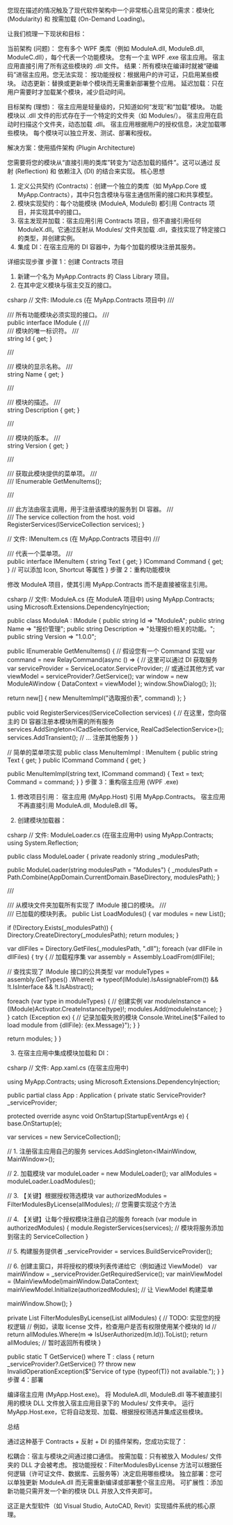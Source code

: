 您现在描述的情况触及了现代软件架构中一个非常核心且常见的需求：模块化 (Modularity) 和 按需加载 (On-Demand Loading)。

让我们梳理一下现状和目标：

当前架构 (问题)：
您有多个 WPF 类库（例如 ModuleA.dll, ModuleB.dll, ModuleC.dll），每个代表一个功能模块。
您有一个主 WPF .exe 宿主应用。
宿主应用直接引用了所有这些模块的 .dll 文件。
结果：所有模块在编译时就被“硬编码”进宿主应用。您无法实现：
按功能授权：根据用户的许可证，只启用某些模块。
动态更新：替换或更新单个模块而无需重新部署整个应用。
延迟加载：只在用户需要时才加载某个模块，减少启动时间。

目标架构 (理想)：
宿主应用是轻量级的，只知道如何“发现”和“加载”模块。
功能模块以 .dll 文件的形式存在于一个特定的文件夹（如 Modules/）。
宿主应用在启动时扫描这个文件夹，动态加载 .dll。
宿主应用根据用户的授权信息，决定加载哪些模块。
每个模块可以独立开发、测试、部署和授权。

解决方案：使用插件架构 (Plugin Architecture)

您需要将您的模块从“直接引用的类库”转变为“动态加载的插件”。这可以通过 反射 (Reflection) 和 依赖注入 (DI) 的结合来实现。
核心思想

1. 定义公共契约 (Contracts)：创建一个独立的类库（如 MyApp.Core 或 MyApp.Contracts），其中只包含模块与宿主通信所需的接口和共享模型。
2. 模块实现契约：每个功能模块 (ModuleA, ModuleB) 都引用 Contracts 项目，并实现其中的接口。
3. 宿主发现并加载：宿主应用引用 Contracts 项目，但不直接引用任何 ModuleX.dll。它通过反射从 Modules/ 文件夹加载 .dll，查找实现了特定接口的类型，并创建实例。
4. 集成 DI：在宿主应用的 DI 容器中，为每个加载的模块注册其服务。

详细实现步骤
步骤 1：创建 Contracts 项目

1. 新建一个名为 MyApp.Contracts 的 Class Library 项目。
2. 在其中定义模块与宿主交互的接口。

csharp
// 文件: IModule.cs (在 MyApp.Contracts 项目中)
/// <summary>
/// 所有功能模块必须实现的接口。
/// </summary>
public interface IModule
{
/// <summary>
/// 模块的唯一标识符。
/// </summary>
string Id { get; }

/// <summary>
/// 模块的显示名称。
/// </summary>
string Name { get; }

/// <summary>
/// 模块的描述。
/// </summary>
string Description { get; }

/// <summary>
/// 模块的版本。
/// </summary>
string Version { get; }

/// <summary>
/// 获取此模块提供的菜单项。
/// </summary>
/// <returns></returns>
IEnumerable<IMenuItem> GetMenuItems();

/// <summary>
/// 此方法由宿主调用，用于注册该模块的服务到 DI 容器。
/// </summary>
/// <param name="services">The service collection from the host.</param>
void RegisterServices(IServiceCollection services);
}

// 文件: IMenuItem.cs (在 MyApp.Contracts 项目中)
/// <summary>
/// 代表一个菜单项。
/// </summary>
public interface IMenuItem
{
string Text { get; }
ICommand Command { get; }
// 可以添加 Icon, Shortcut 等属性
}
步骤 2：重构功能模块

修改 ModuleA 项目，使其引用 MyApp.Contracts 而不是直接被宿主引用。

csharp
// 文件: ModuleA.cs (在 ModuleA 项目中)
using MyApp.Contracts;
using Microsoft.Extensions.DependencyInjection;

public class ModuleA : IModule
{
public string Id => "ModuleA";
public string Name => "报价管理";
public string Description => "处理报价相关的功能。";
public string Version => "1.0.0";

public IEnumerable<IMenuItem> GetMenuItems()
{
// 假设您有一个 Command 实现
var command = new RelayCommand(async () =>
{
// 这里可以通过 DI 获取服务
var serviceProvider = ServiceLocator.ServiceProvider; // 或通过其他方式
var viewModel = serviceProvider?.GetService<YourViewModel>();
var window = new ModuleAWindow { DataContext = viewModel };
window.ShowDialog();
});

return new[] { new MenuItemImpl("选取报价表", command) };
}

public void RegisterServices(IServiceCollection services)
{
// 在这里，您向宿主的 DI 容器注册本模块所需的所有服务
services.AddSingleton<ICadSelectionService, RealCadSelectionService>();
services.AddTransient<YourViewModel>();
// ... 注册其他服务
}
}

// 简单的菜单项实现
public class MenuItemImpl : IMenuItem
{
public string Text { get; }
public ICommand Command { get; }

public MenuItemImpl(string text, ICommand command)
{
Text = text;
Command = command;
}
}
步骤 3：重构宿主应用 (WPF .exe)

1. 修改项目引用：
宿主应用 (MyApp.Host) 引用 MyApp.Contracts。
宿主应用 不再直接引用 ModuleA.dll, ModuleB.dll 等。

2. 创建模块加载器：

csharp
// 文件: ModuleLoader.cs (在宿主应用中)
using MyApp.Contracts;
using System.Reflection;

public class ModuleLoader
{
private readonly string _modulesPath;

public ModuleLoader(string modulesPath = "Modules")
{
_modulesPath = Path.Combine(AppDomain.CurrentDomain.BaseDirectory, modulesPath);
}

/// <summary>
/// 从模块文件夹加载所有实现了 IModule 接口的模块。
/// </summary>
/// <returns>已加载的模块列表。</returns>
public List<IModule> LoadModules()
{
var modules = new List<IModule>();

if (!Directory.Exists(_modulesPath))
{
Directory.CreateDirectory(_modulesPath);
return modules;
}

var dllFiles = Directory.GetFiles(_modulesPath, ".dll");
foreach (var dllFile in dllFiles)
{
try
{
// 加载程序集
var assembly = Assembly.LoadFrom(dllFile);

// 查找实现了 IModule 接口的公共类型
var moduleTypes = assembly.GetTypes()
.Where(t => typeof(IModule).IsAssignableFrom(t) && !t.IsInterface && !t.IsAbstract);

foreach (var type in moduleTypes)
{
// 创建实例
var moduleInstance = (IModule)Activator.CreateInstance(type)!;
modules.Add(moduleInstance);
}
}
catch (Exception ex)
{
// 记录加载失败的模块
Console.WriteLine($"Failed to load module from {dllFile}: {ex.Message}");
}
}

return modules;
}
}

3. 在宿主应用中集成模块加载和 DI：

csharp
// 文件: App.xaml.cs (在宿主应用中)

using MyApp.Contracts;
using Microsoft.Extensions.DependencyInjection;

public partial class App : Application
{
private static ServiceProvider? _serviceProvider;

protected override async void OnStartup(StartupEventArgs e)
{
base.OnStartup(e);

var services = new ServiceCollection();

// 1. 注册宿主应用自己的服务
services.AddSingleton<IMainWindow, MainWindow>();

// 2. 加载模块
var moduleLoader = new ModuleLoader();
var allModules = moduleLoader.LoadModules();

// 3. 【关键】根据授权筛选模块
var authorizedModules = FilterModulesByLicense(allModules); // 您需要实现这个方法

// 4. 【关键】让每个授权模块注册自己的服务
foreach (var module in authorizedModules)
{
module.RegisterServices(services); // 模块将服务添加到宿主的 ServiceCollection
}

// 5. 构建服务提供者
_serviceProvider = services.BuildServiceProvider();

// 6. 创建主窗口，并将授权的模块列表传递给它（例如通过 ViewModel）
var mainWindow = _serviceProvider.GetRequiredService<IMainWindow>();
var mainViewModel = (MainViewModel)mainWindow.DataContext;
mainViewModel.Initialize(authorizedModules); // 让 ViewModel 构建菜单

mainWindow.Show();
}

private List<IModule> FilterModulesByLicense(List<IModule> allModules)
{
// TODO: 实现您的授权逻辑
// 例如，读取 license 文件，检查用户是否有权限使用某个模块的 Id
// return allModules.Where(m => IsUserAuthorized(m.Id)).ToList();
return allModules; // 暂时返回所有模块
}

public static T GetService<T>() where T : class
{
return _serviceProvider?.GetService<T>()
?? throw new InvalidOperationException($"Service of type {typeof(T)} not available.");
}
}
步骤 4：部署

编译宿主应用 (MyApp.Host.exe)。
将 ModuleA.dll, ModuleB.dll 等不被直接引用的模块 DLL 文件放入宿主应用目录下的 Modules/ 文件夹中。
运行 MyApp.Host.exe，它将自动发现、加载、根据授权筛选并集成这些模块。

总结

通过这种基于 Contracts + 反射 + DI 的插件架构，您成功实现了：

松耦合：宿主与模块之间通过接口通信。
按需加载：只有被放入 Modules/ 文件夹的 DLL 才会被考虑。
按功能授权：FilterModulesByLicense 方法可以根据任何逻辑（许可证文件、数据库、云服务等）决定启用哪些模块。
独立部署：您可以单独更新 ModuleA.dll 而无需重新编译或部署整个宿主应用。
可扩展性：添加新功能只需开发一个新的模块 DLL 并放入文件夹即可。

这正是大型软件（如 Visual Studio, AutoCAD, Revit）实现插件系统的核心原理。
